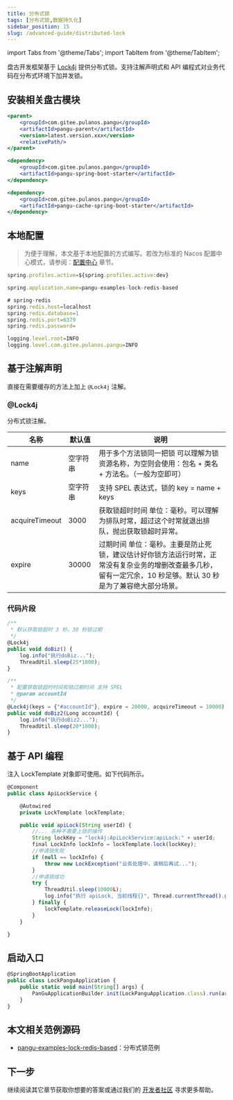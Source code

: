 ```yaml
---
title: 分布式锁
tags: [分布式锁,数据持久化]
sidebar_position: 15
slug: /advanced-guide/distributed-lock
---
```

<head>
  <title>盘古开发框架 | 分布式锁 | Lock4j</title>
  <meta name="keywords" content="盘古开发框架 | 分布式锁 | Lock4j" />
  <meta name="description" content="盘古开发框架是一套轻量稳健的工业级分布式微服务开发治理框架（兼容单体分层架构）" />
</head>

import Tabs from '@theme/Tabs';
import TabItem from '@theme/TabItem';

盘古开发框架基于 [Lock4j](https://gitee.com/baomidou/lock4j) 提供分布式锁。支持注解声明式和 API 编程式对业务代码在分布式环境下加并发锁。

## 安装相关盘古模块

<Tabs>
<TabItem value="parent" label="盘古 Parent">

```jsx
<parent>
	<groupId>com.gitee.pulanos.pangu</groupId>
	<artifactId>pangu-parent</artifactId>
	<version>latest.version.xxx</version>
	<relativePath/>
</parent>
```
</TabItem>
<TabItem value="dependency1" label="基础模块">

```jsx
<dependency>
    <groupId>com.gitee.pulanos.pangu</groupId>
    <artifactId>pangu-spring-boot-starter</artifactId>
</dependency>
```
</TabItem>
<TabItem value="dependency2" label="缓存模块">

```jsx
<dependency>
	<groupId>com.gitee.pulanos.pangu</groupId>
	<artifactId>pangu-cache-spring-boot-starter</artifactId>
</dependency>
```
</TabItem>
</Tabs>

## 本地配置

> 为便于理解，本文基于本地配置的方式编写。若改为标准的 Nacos 配置中心模式，请参阅：[配置中心](/docs/advanced-guide/nacos-config-center) 章节。

<Tabs defaultValue="application-dev">
<TabItem value="application" label="application.properties">

```jsx
spring.profiles.active=${spring.profiles.active:dev}
```
</TabItem>
<TabItem value="application-dev" label="application-dev.properties">

```jsx
spring.application.name=pangu-examples-lock-redis-based

# spring-redis
spring.redis.host=localhost
spring.redis.database=1
spring.redis.port=6379
spring.redis.password=

logging.level.root=INFO
logging.level.com.gitee.pulanos.pangu=INFO
```
</TabItem>
</Tabs>

## 基于注解声明
直接在需要缓存的方法上加上 `@Lock4j` 注解。

### @Lock4j
分布式锁注解。

名称 | 默认值 | 说明
--- | --- | ---
name | 空字符串 | 用于多个方法锁同一把锁 可以理解为锁资源名称，为空则会使用：包名 + 类名 + 方法名。（一般为空即可）
keys | 空字符串 | 支持 SPEL 表达式，锁的 key = name + keys
acquireTimeout | 3000 | 获取锁超时时间 单位：毫秒。可以理解为排队时常，超过这个时常就退出排队，抛出获取锁超时异常。
expire | 30000 | 过期时间 单位：毫秒。主要是防止死锁，建议估计好你锁方法运行时常，正常没有复杂业务的增删改查最多几秒，留有一定冗余，10 秒足够。默认 30 秒是为了兼容绝大部分场景。

### 代码片段
```jsx
/**
 * 默认获取锁超时 3 秒，30 秒锁过期
 */
@Lock4j
public void doBiz() {
	log.info("执行doBiz...");
	ThreadUtil.sleep(25*1000);
}

/**
 * 配置获取锁超时时间和锁过期时间 支持 SPEL
 * @param accountId
 */
@Lock4j(keys = {"#accountId"}, expire = 20000, acquireTimeout = 10000)
public void doBiz2(Long accountId) {
	log.info("执行doBiz2...");
	ThreadUtil.sleep(20*1000);
}
```

## 基于 API 编程
注入 LockTemplate 对象即可使用。如下代码所示。

```jsx
@Component
public class ApiLockService {

    @Autowired
    private LockTemplate lockTemplate;

    public void apiLock(String userId) {
        //... 各种不需要上锁的操作
        String lockKey = "lock4j:ApiLockService:apiLock:" + userId;
        final LockInfo lockInfo = lockTemplate.lock(lockKey);
        //申请锁失败
        if (null == lockInfo) {
            throw new LockException("业务处理中，请稍后再试...");
        }
        //申请锁成功
        try {
            ThreadUtil.sleep(10000L);
            log.info("执行 apiLock, 当前线程{}", Thread.currentThread().getName());
        } finally {
            lockTemplate.releaseLock(lockInfo);
        }
    }

}
```

## 启动入口

```jsx
@SpringBootApplication
public class LockPanguApplication {
	public static void main(String[] args) {
		PanGuApplicationBuilder.init(LockPanguApplication.class).run(args);
	}
}
```

## 本文相关范例源码
- [pangu-examples-lock-redis-based](https://gitee.com/pulanos/pangu-framework/tree/master/pangu-examples/pangu-examples-lock-redis-based)：分布式锁范例

## 下一步
继续阅读其它章节获取你想要的答案或通过我们的 [开发者社区](/docs/community) 寻求更多帮助。

